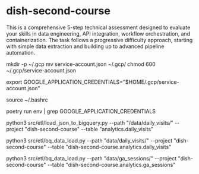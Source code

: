 # dish-second-course
This is a comprehensive 5-step technical assessment designed to evaluate your skills in data engineering, API integration, workflow orchestration, and containerization. The task follows a progressive difficulty approach, starting with simple data extraction and building up to advanced pipeline automation.


mkdir -p ~/.gcp
mv service-account.json ~/.gcp/
chmod 600 ~/.gcp/service-account.json


export GOOGLE_APPLICATION_CREDENTIALS="$HOME/.gcp/service-account.json"

source ~/.bashrc

poetry run env | grep GOOGLE_APPLICATION_CREDENTIALS


python3 src/etl/load_json_to_bigquery.py   --path "/data/daily_visits/"   --project "dish-second-course"   --table "analytics.daily_visits"

python3 src/etl/bq_data_load.py   --path "data/daily_visits/"   --project "dish-second-course"   --table "dish-second-course.analytics.daily_visits"

python3 src/etl/bq_data_load.py   --path "data/ga_sessions/"   --project "dish-second-course"   --table "dish-second-course.analytics.ga_sessions"